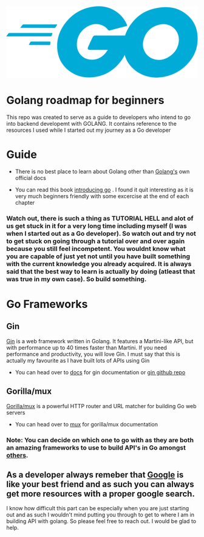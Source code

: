 ![go](/static/go.png)

# Golang roadmap for beginners
This repo was created to serve as a guide to developers who intend to go into backend developemt with GOLANG. It contains reference to the resources I used while I started out my journey as a Go developer

# Guide

- There is no best place to learn about Golang other than [Golang's](https://go.dev/doc/) own official docs

- You can read this book [introducing go](/static/books/book1.pdf) . I found it quit interesting as it is very much beginners friendly with some excercise at the end of each chapter

### Watch out, there is such a thing as TUTORIAL HELL and alot of us get stuck in it for a very long time including myself (I was when I started out as a Go developer). So watch out and try not to get stuck on going through a tutorial over and over again because you still feel incompetent. You wouldnt know what you are capable of just yet not until you have built something with the current knowledge you already acquired. It is always said that the best way to learn is actually by doing (atleast that was true in my own case). So build something.

# Go Frameworks
## Gin

[Gin](https://gin-gonic.com) is a web framework written in Golang. It features a Martini-like API, but with performance up to 40 times faster than Martini. If you need performance and productivity, you will love Gin. 
I must say that this is actually my favourite as I have built lots of APIs using Gin
- You can head over to [docs](https://gin-gonic.com) for gin documentation or  [gin github repo](https://github.com/gin-gonic/gin)

## Gorilla/mux

[Gorilla/mux](https://github.com/gorilla/mux) is a powerful HTTP router and URL matcher for building Go web servers 
- You can head over to [mux](https://github.com/gorilla/mux) for gorilla/mux documentation


### Note: You can decide on which one to go with as they are both an amazing frameworks to use to build API's in Go amongst [others](https://www.cmarix.com/blog/the-best-golang-frameworks-for-the-programmers-in-2022-2023/).

## As a developer always remeber that [Google](https://google.com/) is like your best friend and as such you can always get more resources with a proper google search.

I know how difficult this part can be especially when you are just starting out and as such I wouldn't mind putting you through to get to where I am in building API with golang. So please feel free to reach out. I would be glad to help. 


